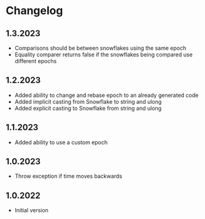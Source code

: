 ﻿# Changelog

## 1.3.2023
- Comparisons should be between snowflakes using the same epoch
- Equality comparer returns false if the snowflakes being compared use different epochs

## 1.2.2023
- Added ability to change and rebase epoch to an already generated code
- Added implicit casting from Snowflake to string and ulong
- Added explicit casting to Snowflake from string and ulong

## 1.1.2023
- Added ability to use a custom epoch

## 1.0.2023
- Throw exception if time moves backwards

## 1.0.2022
- Initial version
